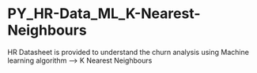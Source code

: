# PY_HR-Data_ML_K-Nearest-Neighbours
HR Datasheet is provided to understand the churn analysis using Machine learning algorithm --> K Nearest Neighbours
